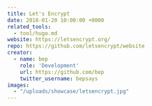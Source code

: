 ```yaml
---
title: Let's Encrypt
date: 2018-01-20 10:00:00 +0000
related_tools:
  - tool/hugo.md
website: https://letsencrypt.org/
repo: https://github.com/letsencrypt/website
creator:
  - name: bep
    role: 'Development'
    url: https://github.com/bep
    twitter_username: bepsays
images:
  - "/uploads/showcase/letsencrypt.jpg"
---
```

